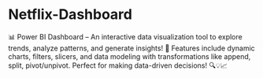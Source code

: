 # Netflix-Dashboard
📊 Power BI Dashboard – An interactive data visualization tool to explore trends, analyze patterns, and generate insights! 🌟 Features include dynamic charts, filters, slicers, and data modeling with transformations like append, split, pivot/unpivot. Perfect for making data-driven decisions! 🔍💡📈
